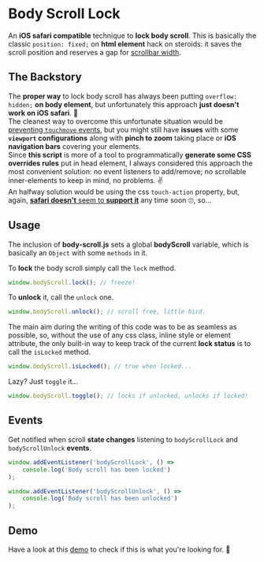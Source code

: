 # Body Scroll Lock

An **iOS safari compatible** technique to **lock body scroll**.
This is basically the classic `position: fixed;` on **html element** hack on steroids: it saves the scroll position and reserves a gap for [scrollbar width](#the-scrollbar-width-issue).

## The Backstory

The **proper way** to lock body scroll has always been putting `overflow: hidden;` **on body element**, but unfortunately this approach **just doesn't work on iOS safari**. 🙅<br>
The cleanest way to overcome this unfortunate situation would be [preventing `touchmove` events](https://github.com/willmcpo/body-scroll-lock), but you might still have **issues** with some **`viewport` configurations** along with **pinch to zoom** taking place or **iOS navigation bars** covering your elements.<br>
Since **this script** is more of a tool to programmatically **generate some CSS overrides rules** put in head element, I always considered this approach the most convenient solution: no event listeners to add/remove; no scrollable inner-elements to keep in mind, no problems. ✌<br>
An halfway solution would be using the css `touch-action` property, but, again, [**safari doesn't** seem to **support it**](https://bugs.webkit.org/show_bug.cgi?id=133112) any time soon 🙄, so...

## Usage

The inclusion of **body-scroll.js** sets a global **bodyScroll** variable, which is basically an `Object` with some `methods` in it.

To **lock** the body scroll simply call the `lock` method.

```javascript
window.bodyScroll.lock(); // freeze!
```

To **unlock** it, call the `unlock` one.

```javascript
window.bodyScroll.unlock(); // scroll free, little bird.
```

The main aim during the writing of this code was to be as seamless as possible, so, without the use of any css class, inline style or element attribute, the only built-in way to keep track of the current **lock status** is to call the `isLocked` method.

```javascript
window.bodyScroll.isLocked(); // true when locked...
```

Lazy? Just `toggle` it...

```javascript
window.bodyScroll.toggle(); // locks if unlocked, unlocks if locked!
```

## Events

Get notified when scroll **state changes** listening to `bodyScrollLock` and `bodyScrollUnlock` **events**.

```javascript
window.addEventListener('bodyScrollLock', () =>
    console.log('Body scroll has been locked')
);

window.addEventListener('bodyScrollUnlock', () =>
    console.log('Body scroll has been unlocked')
);
```

## Demo

Have a look at this [demo](https://memob0x.github.io/body-scroll-lock/demo/) to check if this is what you're looking for. 🤞
